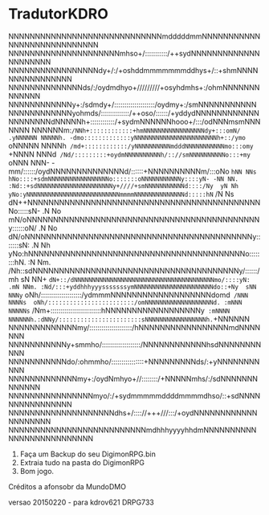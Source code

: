 # TradutorKDRO
NNNNNNNNNNNNNNNNNNNNNNNNNNNNNmdddddmmNNNNNNNNNNNNNNNNNNNNNNNNNNNN
NNNNNNNNNNNNNNNNNNNNNmhso+/:::::::::::/++sydNNNNNNNNNNNNNNNNNNNNN
NNNNNNNNNNNNNNNNNdy+/:/+oshddmmmmmmmddhys+/::+shmNNNNNNNNNNNNNNNN
NNNNNNNNNNNNNNds/:/oydmdhyo+/////////+osyhdmhs+:/ohmNNNNNNNNNNNNN
NNNNNNNNNNNNy+:/sdmdy+/::::::::::::::::::::/oydmy+:/smNNNNNNNNNNN
NNNNNNNNNNNNyohmds/::::::::::::::/++oso/::::::/+yddydNNNNNNNNNNNN
NNNNNNNNdNNNNNh+::::::::::::/+sydmNNNNNNhooo+/:::/odNNNmsmNNNNNNN
NNNNNNm:`/NNh+::::::::::::+hmNNNNNNNNNNNNNNNNNdy+:::omN/ .yNNNNNN
NNNNNh. -dmo:::::::::::::yNNNNNNNNNNNNNNNNNNNNNNNh+::/ymo `oNNNNN
NNNNh` /md+::::::::::::/yNNNNNNNNNNmdddNNNNNNNNNNNmo:::omy` +NNNN
NNNd` /Nd/:::::::::+oydmNNNNNNNNNNh/:://smNNNNNNNNNNo:::+my` oNNN
NNN- -mm/::::::/oydNNNNNNNNNNNNNNd/::::::+NNNNNNNNNNm/:::oNo `hNN
NNs  hNo::::+sdmNNNNNNNNNNNNNNNNNo:::::::oNNNNNNNNNNNy::::yN- -NN
NN. :Nd::+sdNNNNNNNNNNNNNNNNNNNNNy+////+smNNNNNNNNNNNd::::/Ny  yN
Nh  yNo:yNNNNNNNNNNNNNNNNNNNNNNNNNNmmmmNNNNNNNNNNNNNNd:::::hN` /N
Ns  dN++NNNNNNNNNNNNNNNNNNNNNNNNNNNNNNNNNNNNNNNNNNNNNo:::::sN- .N
No  mN/oNNNNNNNNNNNNNNNNNNNNNNNNNNNNNNNNNNNNNNNNNNNNy::::::oN/ .N
No  dN/oNNNNNNNNNNNNNNNNNNNNNNNNNNNNNNNNNNNNNNNNNNNy:::::::sN: .N
Nh  yNo:hNNNNNNNNNNNNNNNNNNNNNNNNNNNNNNNNNNNNNNNNNo::::::::hN. :N
Nm. /Nh::sdNNNNNNNNNNNNNNNNNNNNNNNNNNNNNNNNNNNNNNNy/::::::/mh  sN
NN+ `dN+::/dNNNNNNNNNNNNNNNNNNNNNNNNNNNNNNNNNNNNNNNmo/::::yN: .mN
NNm. :Nd/:::+yddhhhyyysssssssymNNNNNNNNNNNNNNNNNNNNNNdo::+Ny  sNN
NNNy` oNh/::::::::::::::::::::/ydmmmNNNNNNNNNNNNNNNNNNNdomd` /NNN
NNNNs  oNh/::::::::::::::::::::::::/omNNNNNNNNNNNNNNNNNNNd. :mNNN
NNNNNs` /Nm+:::::::::::::::::::::::::hNNNNNNNNNNNNNNNNNNy` :mNNNN
NNNNNNh.:dNNy/:::::::::::::::::::::::sNNNNNNNNNNNNNNNNNh.`+NNNNNN
NNNNNNNNNNNNNmy/:::::::::::::::::::::/hNNNNNNNNNNNNNNNNNmdNNNNNNN
NNNNNNNNNNNy+smmho/:::::::::::::::::::/NNNNNNNNNNNNhsdNNNNNNNNNNN
NNNNNNNNNNNdo/:ohmmho/::::::::::::::::+NNNNNNNNNds/:+yNNNNNNNNNNN
NNNNNNNNNNNNNmy+:/oydNmhyo+//::::::::/+NNNNNmhs/:/sdNNNNNNNNNNNNN
NNNNNNNNNNNNNNNNmyo/:/+sydmmmmmddddmmmmdhso/::+sdNNNNNNNNNNNNNNNN
NNNNNNNNNNNNNNNNNNNNdhs+/:::://+++///:::/+oydNNNNNNNNNNNNNNNNNNNN
NNNNNNNNNNNNNNNNNNNNNNNNNNmdhhhyyyyhhdmNNNNNNNNNNNNNNNNNNNNNNNNNN


1. Faça um Backup do seu DigimonRPG.bin
2. Extraia tudo na pasta do DigimonRPG
3. Bom jogo.

Créditos a afonsobr da MundoDMO

versao 20150220 - para kdrov621 DRPG733
